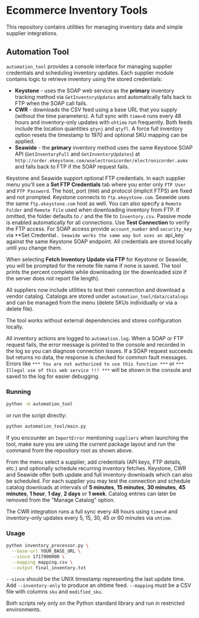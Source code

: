 # Ecommerce Inventory Tools

This repository contains utilities for managing inventory data and simple supplier integrations.

## Automation Tool

`automation_tool` provides a console interface for managing supplier credentials and scheduling inventory updates.  Each supplier module contains logic to retrieve inventory using the stored credentials:

* **Keystone** - uses the SOAP web service as the **primary** inventory tracking method via `GetInventoryUpdates` and automatically falls back to FTP when the SOAP call fails.
* **CWR** - downloads the CSV feed using a base URL that you supply (without the time parameters). A full sync with `time=0` runs every 48 hours and inventory-only updates with `ohtime` run frequently. Both feeds include the location quantities `qtynj` and `qtyfl`. A force full inventory option resets the timestamp to 1970 and optional SKU mapping can be applied.
* **Seawide** - the **primary** inventory method uses the same Keystone SOAP API (`GetInventoryFull` and `GetInventoryUpdates`) at `http://order.ekeystone.com/wselectronicorder/electronicorder.asmx` and falls back to FTP if the SOAP request fails.

Keystone and Seawide support optional FTP credentials. In each supplier menu
you'll see a **Set FTP Credentials** tab where you enter only `FTP User` and
`FTP Password`. The host, port (`990`) and protocol (implicit FTPS) are fixed and
 not prompted. Keystone connects to `ftp.ekeystone.com`. Seawide uses the
same `ftp.ekeystone.com` host as well. You can also specify a `Remote Folder`
and `Remote File`
used when downloading inventory from FTP. If omitted, the folder defaults to
`/` and the file to `Inventory.csv`. Passive mode is enabled automatically for
all connections. Use **Test Connection** to verify the FTP access. For SOAP
access provide `account_number` and `security_key` via **Set Credential`.
Seawide works the same way but uses an `api_key` against the same Keystone SOAP
endpoint.
All credentials are stored locally until you change them.

When selecting **Fetch Inventory Update via FTP** for Keystone or Seawide, you
will be prompted for the remote file name if none is saved. The tool prints the
percent complete while downloading (or the downloaded size if the server does
not report file length).

All suppliers now include utilities to test their connection and download a
vendor catalog. Catalogs are stored under `automation_tool/data/catalogs` and can
be managed from the menu (delete SKUs individually or via a delete file).

The tool works without external dependencies and stores configuration locally.

All inventory actions are logged to `automation.log`. When a SOAP or FTP request
fails, the error message is printed to the console and recorded in the log so
you can diagnose connection issues.
If a SOAP request succeeds but returns no data, the response is checked for
common fault messages. Errors like `*** You are not authorized to use this
function ***` or `*** Illegal use of this web service !!! ***` will be shown in
the console and saved to the log for easier debugging.

### Running

```bash
python -m automation_tool
```
or run the script directly:
```bash
python automation_tool/main.py
```
If you encounter an ``ImportError`` mentioning ``suppliers`` when launching the
tool, make sure you are using the current package layout and run the command
from the repository root as shown above.

From the menu select a supplier, add credentials (API keys, FTP details, etc.) and optionally schedule recurring inventory fetches.  Keystone, CWR and Seawide offer both update and full inventory downloads which can also be scheduled.
For each supplier you may test the connection and schedule catalog downloads at intervals of **5 minutes**, **15 minutes**, **30 minutes**, **45 minutes**, **1 hour**, **1 day**, **2 days** or **1 week**. Catalog entries can later be removed from the "Manage Catalog" option.

The CWR integration runs a full sync every 48 hours using `time=0` and inventory-only updates every 5, 15, 30, 45 or 60 minutes via `ohtime`.
### Usage

```bash
python inventory_processor.py \
  --base-url YOUR_BASE_URL \
  --since 1717900000 \
  --mapping mapping.csv \
  --output final_inventory.txt
```

`--since` should be the UNIX timestamp representing the last update time. Add `--inventory-only` to produce an ohtime feed. `--mapping` must be a CSV file with columns `sku` and `modified_sku`.

Both scripts rely only on the Python standard library and run in restricted environments.
